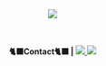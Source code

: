 <div align= "center">
    <img src="https://capsule-render.vercel.app/api?type=soft&color=0:c6b6a7,100:802523&height=120&text=✧✧✧%20ლ(=ↀωↀ=)ლ%20✧✧✧&animation=&fontColor=e4ded2&fontSize=70" />
    </div>
<br><br>
<div align= "center">
    <p><strong>🐈‍⬛Contact🐈‍⬛ |  </strong>
    <a href=https://velog.io/@liy_se00/> 
        <img src="https://img.shields.io/badge/Velog-20C997?style=flat&logo=Velog&logoColor=white&link=https://velog.io/@liy_se00/"> 
    </a>
    <a href=mailto:lys8167@gmail.com> 
        <img src="https://img.shields.io/badge/Gmail-EA4335?style=flat&logo=Gmail&logoColor=white&link=mailto:lys8167@gmail.com"> 
    </a>
    </p>
</div>
